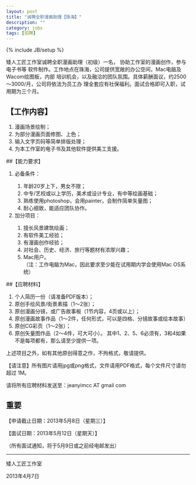 ```yaml
---
layout: post
title: "诚聘全职漫画助理【珠海】"
description: ""
category: jobs
tags: [招聘]
---
```

{% include JB/setup %}

矮人工匠工作室诚聘全职漫画助理（初级）⼀名， 协助工作室的漫画创作，参与电子书等
软件制作。工作地点在珠海，公司提供宽敞的办公空间，Mac电脑及Wacom绘图板，内部
培训机会，以及融洽的团队氛围。具体薪酬面议，约2500～3000/月，公司将依法为员工办
理全套应有社保福利。面试合格即可入职，试用期为三个月。

## 【工作内容】

  1. 漫画场景绘制；
  2. 为部分漫画页面修图、上色；
  3. 输入文字页码等简单排版处理；
  4. 为本工作室的电子书及其他软件提供美工支援。

##【能力要求】

<ol>
  <li>必备条件：</li>
  <ol>
   <li>年龄20岁上下，男女不限；</li>
   <li>中专/艺校或以上学历，美术或设计专业，有中等绘画基础；</li>
   <li>熟练使用photoshop，会用painter，会制作简单矢量图；</li>
   <li>耐心细致，能适应团队协作。</li>
  </ol>
  <li>加分项目：</li>
  <ol>
    <li>擅长风景建筑绘画；</li>
    <li>有软件美工经验；</li>
    <li>有漫画创作经验；</li>
    <li>对社会、历史、经济、旅行等题材有浓厚兴趣；</li>
    <li>Mac用户。</li>
     （注：工作电脑为Mac，因此要求至少能在试用期内学会使用Mac OS系统）
  </ol>
</ol>

##【应聘材料】

  1. 个人简历⼀份（请准备PDF版本）；
  2. 原创手绘风景/街景素描（1～2张）；
  3. 原创漫画分镜，或广告故事板（1节内容，4页或以上）；
  4. 原创漫画故事作品（1～2件，任何形式，可以是四格、分镜故事或绘本故事）
  5. 原创CG彩页（1～2张）；
  6. 原创矢量图作品（2～4件，可大可小）。
    其中1、2、5、6必须有，3和4如果不是每项都有，那么请至少提供⼀项。

 上述项目之外，如有其他原创得意之作，不拘格式，敬请提供。

  【请注意】所有图片请用jpg或png格式，文件请用PDF格式，每个文件尺寸请勿超过
1M。

请将所有应聘材料发送至：jeanyimcc AT gmail com

## 重要

【申请截止日期：2013年5月8日（星期三）】

【面试日期：2013年5月12日（星期天）】

（所有面试通知，将于5月9日或之前经电邮发出）

<hr>

矮人工匠工作室

2013年4月7日
